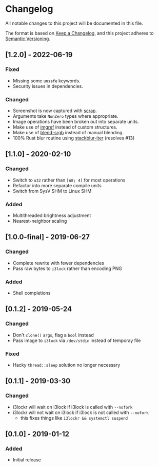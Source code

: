 # Changelog
All notable changes to this project will be documented in this file.

The format is based on [Keep a Changelog](https://keepachangelog.com/en/1.0.0/),
and this project adheres to [Semantic Versioning](https://semver.org/spec/v2.0.0.html).

## [1.2.0] - 2022-06-19
### Fixed
- Missing some `unsafe` keywords.
- Security issues in dependencies.

### Changed
- Screenshot is now captured with [scrap](https://github.com/owenthewizard/scrap).
- Arguments take `NonZero` types where appropriate.
- Image operations have been broken out into separate units.
- Make use of [imgref](https://crates.io/crates/imgref) instead of custom structures.
- Make use of [blend-srgb](https://crates.io/crates/blend-srgb) instead of manual blending.
- 100% Rust blur routine using [stackblur-iter](https://github.com/LoganDark/stackblur-iter) (resolves #13)

## [1.1.0] - 2020-02-10
### Changed
- Switch to `u32` rather than `[u8; 4]` for most operations
- Refactor into more separate compile units
- Switch from SysV SHM to Linux SHM

### Added
- Multithreaded brightness adjustment
- Nearest-neighbor scaling

## [1.0.0-final] - 2019-06-27
### Changed
- Complete rewrite with fewer dependencies
- Pass raw bytes to `i3lock` rather than encoding PNG

### Added
- Shell completions

## [0.1.2] - 2019-05-24
### Changed
- Don't `clone()` `args`, flag a `bool` instead
- Pass image to `i3lock` via `/dev/stdin` instead of temporay file

### Fixed
- Hacky `thread::sleep` solution no longer necessary

## [0.1.1] - 2019-03-30
### Changed
- i3lockr will wait on i3lock if i3lock is called with `--nofork`
- i3lockr will not wait on i3lock if i3lock is not called with `--nofork`
    - this fixes things like `i3lockr && systemctl suspend`

## [0.1.0] - 2019-01-12
### Added
- Initial release
